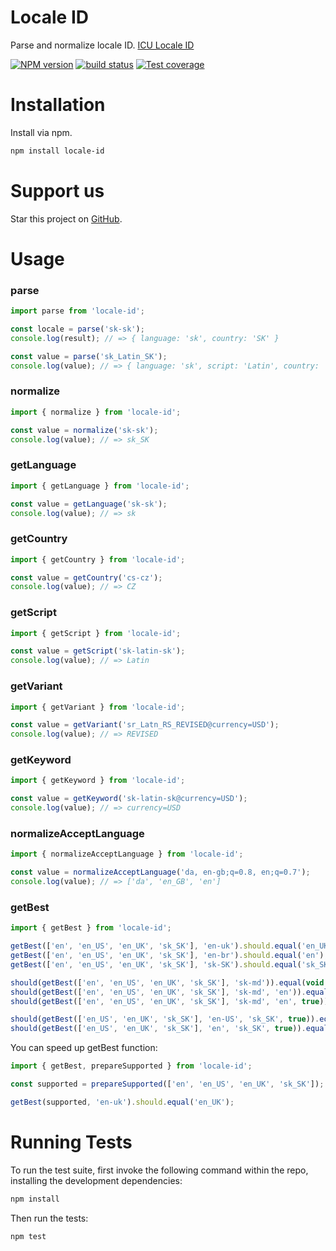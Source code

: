 # Locale ID

Parse and normalize locale ID. [ICU Locale ID](http://userguide.icu-project.org/locale)

[![NPM version][npm-image]][npm-url]
[![build status][travis-image]][travis-url]
[![Test coverage][coveralls-image]][coveralls-url]

[npm-image]: https://img.shields.io/npm/v/locale-id.svg?style=flat-square
[npm-url]: https://www.npmjs.com/locale-id
[travis-image]: https://img.shields.io/travis/CherrySoftware/locale-id/master.svg?style=flat-square
[travis-url]: https://travis-ci.org/CherrySoftware/locale-id
[coveralls-image]: https://img.shields.io/coveralls/CherrySoftware/locale-id/master.svg?style=flat-square
[coveralls-url]: https://coveralls.io/r/CherrySoftware/locale-id?branch=master
[github-url]: https://github.com/CherrySoftware/locale-id

# Installation

Install via npm.

```sh
npm install locale-id
```

# Support us

Star this project on [GitHub][github-url].

# Usage

### parse

```js
import parse from 'locale-id';

const locale = parse('sk-sk');
console.log(result); // => { language: 'sk', country: 'SK' }

const value = parse('sk_Latin_SK');
console.log(value); // => { language: 'sk', script: 'Latin', country: 'SK' }
```

### normalize

```js
import { normalize } from 'locale-id';

const value = normalize('sk-sk');
console.log(value); // => sk_SK
```

### getLanguage

```js
import { getLanguage } from 'locale-id';

const value = getLanguage('sk-sk');
console.log(value); // => sk
```

### getCountry

```js
import { getCountry } from 'locale-id';

const value = getCountry('cs-cz');
console.log(value); // => CZ
```

### getScript

```js
import { getScript } from 'locale-id';

const value = getScript('sk-latin-sk');
console.log(value); // => Latin
```

### getVariant

```js
import { getVariant } from 'locale-id';

const value = getVariant('sr_Latn_RS_REVISED@currency=USD');
console.log(value); // => REVISED
```


### getKeyword

```js
import { getKeyword } from 'locale-id';

const value = getKeyword('sk-latin-sk@currency=USD');
console.log(value); // => currency=USD
```

### normalizeAcceptLanguage

```js
import { normalizeAcceptLanguage } from 'locale-id';

const value = normalizeAcceptLanguage('da, en-gb;q=0.8, en;q=0.7');
console.log(value); // => ['da', 'en_GB', 'en']
```

### getBest

```js
import { getBest } from 'locale-id';

getBest(['en', 'en_US', 'en_UK', 'sk_SK'], 'en-uk').should.equal('en_UK');
getBest(['en', 'en_US', 'en_UK', 'sk_SK'], 'en-br').should.equal('en');
getBest(['en', 'en_US', 'en_UK', 'sk_SK'], 'sk-SK').should.equal('sk_SK');

should(getBest(['en', 'en_US', 'en_UK', 'sk_SK'], 'sk-md')).equal(void 0);
should(getBest(['en', 'en_US', 'en_UK', 'sk_SK'], 'sk-md', 'en')).equal('en');
should(getBest(['en', 'en_US', 'en_UK', 'sk_SK'], 'sk-md', 'en', true)).equal('sk_SK');

should(getBest(['en_US', 'en_UK', 'sk_SK'], 'en-US', 'sk_SK', true)).equal('en_US');
should(getBest(['en_US', 'en_UK', 'sk_SK'], 'en', 'sk_SK', true)).equal('en_US');
```

You can speed up getBest function:

```js
import { getBest, prepareSupported } from 'locale-id';

const supported = prepareSupported(['en', 'en_US', 'en_UK', 'sk_SK']);

getBest(supported, 'en-uk').should.equal('en_UK');
```

# Running Tests

To run the test suite, first invoke the following command within the repo, installing the development dependencies:

```sh
npm install
```

Then run the tests:

```sh
npm test
```
